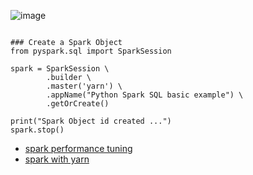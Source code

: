![image](https://user-images.githubusercontent.com/52529498/200199041-c5913dfc-3694-4778-a0fb-53011506a4a0.png)
```

### Create a Spark Object
from pyspark.sql import SparkSession

spark = SparkSession \
        .builder \
        .master('yarn') \
        .appName("Python Spark SQL basic example") \
        .getOrCreate()

print("Spark Object id created ...")
spark.stop()
```
- [spark performance tuning](https://spark.apache.org/docs/latest/sql-performance-tuning.html)
- [spark with yarn](https://spark.apache.org/docs/latest/running-on-yarn.html#confiquration)
